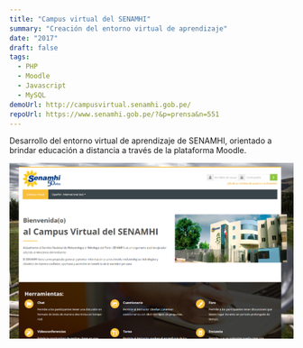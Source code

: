 ```yaml
---
title: "Campus virtual del SENAMHI"
summary: "Creación del entorno virtual de aprendizaje"
date: "2017"
draft: false
tags:
  - PHP
  - Moodle
  - Javascript
  - MySQL
demoUrl: http://campusvirtual.senamhi.gob.pe/
repoUrl: https://www.senamhi.gob.pe/?&p=prensa&n=551
---
```


Desarrollo del entorno virtual de aprendizaje de SENAMHI, orientado a brindar educación a distancia a través de la
plataforma Moodle.

![SENAMHI](../../../../public/proyectos/campus_senamhi.png)